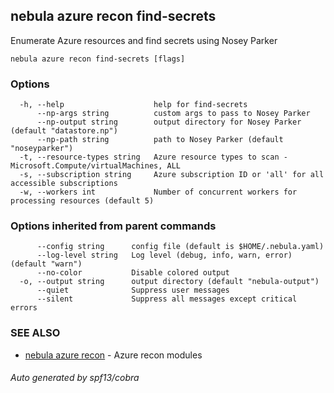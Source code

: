## nebula azure recon find-secrets

Enumerate Azure resources and find secrets using Nosey Parker

```
nebula azure recon find-secrets [flags]
```

### Options

```
  -h, --help                    help for find-secrets
      --np-args string          custom args to pass to Nosey Parker
      --np-output string        output directory for Nosey Parker (default "datastore.np")
      --np-path string          path to Nosey Parker (default "noseyparker")
  -t, --resource-types string   Azure resource types to scan - Microsoft.Compute/virtualMachines, ALL
  -s, --subscription string     Azure subscription ID or 'all' for all accessible subscriptions
  -w, --workers int             Number of concurrent workers for processing resources (default 5)
```

### Options inherited from parent commands

```
      --config string      config file (default is $HOME/.nebula.yaml)
      --log-level string   Log level (debug, info, warn, error) (default "warn")
      --no-color           Disable colored output
  -o, --output string      output directory (default "nebula-output")
      --quiet              Suppress user messages
      --silent             Suppress all messages except critical errors
```

### SEE ALSO

* [nebula azure recon](nebula_azure_recon.md)	 - Azure recon modules

###### Auto generated by spf13/cobra
